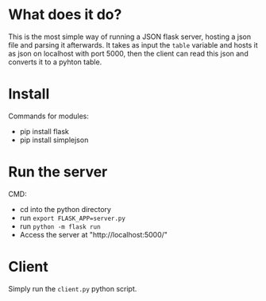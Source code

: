 # What does it do?
This is the most simple way of running a JSON flask server, hosting a json file and parsing it afterwards.
It takes as input the `table` variable and hosts it as json on localhost with port 5000, then the client can read this json and converts it to a pyhton table.

# Install
Commands for modules:
- pip install flask
- pip install simplejson

# Run the server
CMD:
- cd into the python directory
- run `export FLASK_APP=server.py`
- run `python -m flask run`
- Access the server at "http://localhost:5000/"

# Client 
Simply run the `client.py` python script.
